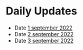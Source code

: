# Daily Updates 
 
- Date [1 september 2022](https://github.com/Chirayu-SP18/chirayu-intern/tree/main/1%20September%202022)
- Date [2 september 2022](https://github.com/Chirayu-SP18/chirayu-intern/tree/main/2%20September%202022)
- Date [3 september 2022](https://github.com/sp18-interns/chirayu-itern/tree/main/3%20September%202022)